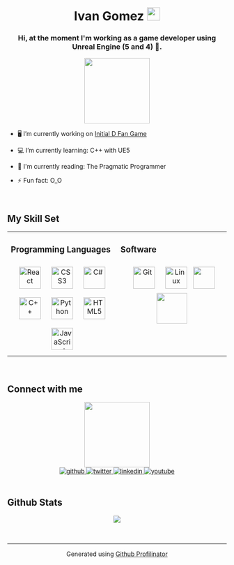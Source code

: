 # <div align="center"> Ivan Gomez <img src="https://media.giphy.com/media/v1.Y2lkPTc5MGI3NjExcHZobnQxNzJ6bXZ0bWw4dXljd3cwNW5kOGRhaGJzbWdyeWZ2eTIxcCZlcD12MV9pbnRlcm5hbF9naWZfYnlfaWQmY3Q9cw/LMt9638dO8dftAjtco/giphy.gif" width="30"/></div>

<div id="header" align="center">
  
</div>

### <div align="center">Hi, at the moment I'm working as a game developer using Unreal Engine (5 and 4) 👾.</div>

<div id="header" align="center">
  <img src="https://media2.giphy.com/media/vOmwKEisrvV53EvKHz/200w.webp?cid=790b761101qo07x86gd0qni82ba6rwkgw02rub5ar96zan2q&ep=v1_stickers_search&rid=200w.webp&ct=s" width="150"/>
</div>

- 🖥️ I’m currently working on [Initial D Fan Game](https://www.youtube.com/watch?v=71XUKkundp8)  
  

- 💻  I’m currently learning: C++ with UE5  
  

- 📖 I'm currently reading: The Pragmatic Programmer  
  

- ⚡ Fun fact: O_O  
  

<br/>  

## My Skill Set  

<table><tr><td valign="top" width="33%">

### Programming Languages  
<div align="center">  
<a href="https://reactjs.org/" target="_blank"><img style="margin: 10px" src="https://profilinator.rishav.dev/skills-assets/react-original-wordmark.svg" alt="React" height="50" /></a>  
<a href="https://www.w3schools.com/css/" target="_blank"><img style="margin: 10px" src="https://profilinator.rishav.dev/skills-assets/css3-original-wordmark.svg" alt="CSS3" height="50" /></a>  
<a href="https://docs.microsoft.com/en-us/dotnet/csharp/" target="_blank"><img style="margin: 10px" src="https://profilinator.rishav.dev/skills-assets/csharp-original.svg" alt="C#" height="50" /></a>  
<a href="https://www.cplusplus.com/" target="_blank"><img style="margin: 10px" src="https://profilinator.rishav.dev/skills-assets/cplusplus-original.svg" alt="C++" height="50" /></a>  
<a href="https://www.python.org/" target="_blank"><img style="margin: 10px" src="https://profilinator.rishav.dev/skills-assets/python-original.svg" alt="Python" height="50" /></a>  
<a href="https://en.wikipedia.org/wiki/HTML5" target="_blank"><img style="margin: 10px" src="https://profilinator.rishav.dev/skills-assets/html5-original-wordmark.svg" alt="HTML5" height="50" /></a>  
<a href="https://www.javascript.com/" target="_blank"><img style="margin: 10px" src="https://profilinator.rishav.dev/skills-assets/javascript-original.svg" alt="JavaScript" height="50" /></a>  
</div>

</td><td valign="top" width="33%">

### Software  
<div align="center">  
<a href="https://github.com/" target="_blank"><img style="margin: 10px" src="https://profilinator.rishav.dev/skills-assets/git-scm-icon.svg" alt="Git" height="50" /></a>  
<a href="https://www.linux.org/" target="_blank"><img style="margin: 10px" src="https://profilinator.rishav.dev/skills-assets/linux-original.svg" alt="Linux" height="50" /></a>  
<img src="https://media1.giphy.com/media/v1.Y2lkPTc5MGI3NjExNTM5aXF3MDAxeWM2Nzd0bjV6YmdqM3BxcGIwNWZjdTR0dzBhenY1aCZlcD12MV9pbnRlcm5hbF9naWZfYnlfaWQmY3Q9cw/IdyAQJVN2kVPNUrojM/giphy.gif" 
width="50"/>
<img src="https://imgs.search.brave.com/xAGJ3S1GM4bfaaSfiISF0LcSk0tXcWUX8gN3uMU44xY/rs:fit:500:0:0/g:ce/aHR0cHM6Ly9jZG4y/LnVucmVhbGVuZ2lu/ZS5jb20vdWUtbG9n/by1zdGFja2VkLXVu/cmVhbC1lbmdpbmUt/dy02Nzd4NTQ1LWZh/YzExZGUwOTQzZi5w/bmc" width="70"/>
</div>

</td></tr></table>  

<br/>  


## Connect with me  
<div id="header" align="center">
  <img src="https://media3.giphy.com/media/v1.Y2lkPTc5MGI3NjExcjJyMnRvdHN2dmt2d3BiYzEzc3QxbzRvamkzN2h2dWR3ZnBlcWFuOCZlcD12MV9zdGlja2Vyc19zZWFyY2gmY3Q9cw/iJsjsm6dhNPiQBvztq/200w.webp" width="150"/> 
</div>
<div align="center">
<a href="https://github.com/IvanGQDev" target="_blank">
<img src=https://img.shields.io/badge/github-%2324292e.svg?&style=for-the-badge&logo=github&logoColor=white alt=github style="margin-bottom: 5px;" />
</a>
<a href="https://twitter.com/IvanG_Code" target="_blank">
<img src=https://img.shields.io/badge/twitter-%2300acee.svg?&style=for-the-badge&logo=twitter&logoColor=white alt=twitter style="margin-bottom: 5px;" />
</a>
<a href="https://www.linkedin.com/in/ivan-gomez-89ba12276/" target="_blank">
<img src=https://img.shields.io/badge/linkedin-%231E77B5.svg?&style=for-the-badge&logo=linkedin&logoColor=white alt=linkedin style="margin-bottom: 5px;" />
</a>
<a href="https://www.youtube.com/watch?v=it0yddLt_7I" target="_blank">
<img src=https://img.shields.io/badge/youtube-%23EE4831.svg?&style=for-the-badge&logo=youtube&logoColor=white alt=youtube style="margin-bottom: 5px;" />
</a>  
</div>  
  

<br/>  


## Github Stats  
<div align="center"><img src="https://github-readme-stats.vercel.app/api?username=IvanGQDev&show_icons=true&count_private=true&hide_border=true" align="center" /></div>  

<br/>  

<div align="center"></div>
<br />

----
<div align="center">Generated using <a href="https://profilinator.rishav.dev/" target="_blank">Github Profilinator</a></div>

